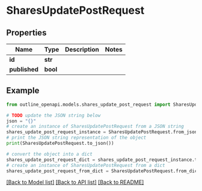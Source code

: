 # SharesUpdatePostRequest


## Properties

Name | Type | Description | Notes
------------ | ------------- | ------------- | -------------
**id** | **str** |  | 
**published** | **bool** |  | 

## Example

```python
from outline_openapi.models.shares_update_post_request import SharesUpdatePostRequest

# TODO update the JSON string below
json = "{}"
# create an instance of SharesUpdatePostRequest from a JSON string
shares_update_post_request_instance = SharesUpdatePostRequest.from_json(json)
# print the JSON string representation of the object
print(SharesUpdatePostRequest.to_json())

# convert the object into a dict
shares_update_post_request_dict = shares_update_post_request_instance.to_dict()
# create an instance of SharesUpdatePostRequest from a dict
shares_update_post_request_from_dict = SharesUpdatePostRequest.from_dict(shares_update_post_request_dict)
```
[[Back to Model list]](../README.md#documentation-for-models) [[Back to API list]](../README.md#documentation-for-api-endpoints) [[Back to README]](../README.md)


